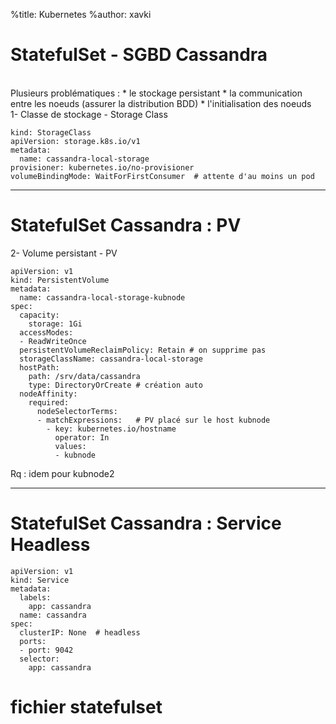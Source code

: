 %title: Kubernetes 
%author: xavki

# StatefulSet - SGBD Cassandra


<br>
Plusieurs problématiques :
* le stockage persistant
* la communication entre les noeuds (assurer la distribution BDD)
* l'initialisation des noeuds


<br>
1- Classe de stockage - Storage Class

```
kind: StorageClass
apiVersion: storage.k8s.io/v1
metadata:
  name: cassandra-local-storage
provisioner: kubernetes.io/no-provisioner
volumeBindingMode: WaitForFirstConsumer  # attente d'au moins un pod
```


-------------------------------------------------------------------------

# StatefulSet Cassandra : PV

2- Volume persistant - PV

```
apiVersion: v1
kind: PersistentVolume
metadata:
  name: cassandra-local-storage-kubnode
spec:
  capacity:
    storage: 1Gi
  accessModes:
  - ReadWriteOnce
  persistentVolumeReclaimPolicy: Retain # on supprime pas
  storageClassName: cassandra-local-storage
  hostPath:
    path: /srv/data/cassandra
    type: DirectoryOrCreate # création auto
  nodeAffinity:
    required:
      nodeSelectorTerms:
      - matchExpressions:	# PV placé sur le host kubnode
        - key: kubernetes.io/hostname
          operator: In
          values:
          - kubnode
```

Rq : idem pour kubnode2


-----------------------------------------------------------------------

# StatefulSet Cassandra : Service Headless


```
apiVersion: v1
kind: Service
metadata:
  labels:
    app: cassandra
  name: cassandra
spec:
  clusterIP: None  # headless
  ports:
  - port: 9042
  selector:
    app: cassandra
```

# fichier statefulset
